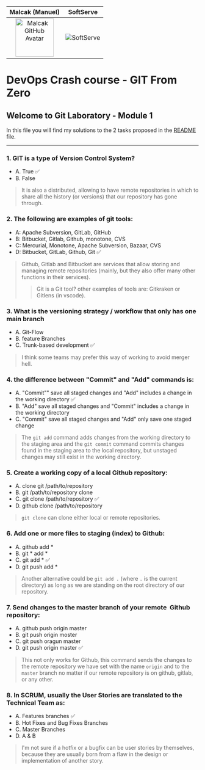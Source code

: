 Malcak (Manuel)             |  SoftServe
:-------------------------:|:-------------------------:
<img src="https://avatars.githubusercontent.com/u/59063272?v=4" width="100" height="100" alt="Malcak GitHub Avatar">  |  ![SoftServe](https://media-exp2.licdn.com/dms/image/C4E0BAQEhqEYDn2-LkA/company-logo_100_100/0/1580391093627?e=1663200000&v=beta&t=EO7vueG3ailmZ1RfTbu4knkfQGiqf5LZa1RJ90nt5do)

# DevOps Crash course - GIT From Zero
## Welcome to Git Laboratory - Module 1

In this file you will find my solutions to the 2 tasks proposed in the [README](../README.md) file.

---

### 1. GIT is a type of Version Control System?
- A. True ✅
- B. False
> It is also a distributed, allowing to have remote repositories in which to share all the history (or versions) that our repository has gone through.

### 2. The following are examples of git tools:
- A: Apache Subversion, GitLab, GitHub
- B: Bitbucket, Gitlab, Github, monotone, CVS
- C: Mercurial, Monotone, Apache Subversion, Bazaar, CVS
- D: Bitbucket, GitLab, Github, Git ✅
> Github, Gitlab and Bitbucket are services that allow storing and managing remote repositories (mainly, but they also offer many other functions in their services).
> > Git is a Git tool? other examples of tools are: Gitkraken or Gitlens (in vscode).

### 3. What is the versioning strategy / workflow that only has one main branch
- A. Git-Flow
- B. feature Branches
- C. Trunk-based development ✅
> I think some teams may prefer this way of working to avoid merger hell.

### 4. the difference between "Commit" and "Add" commands is:
- A. "Commit"" save all staged changes and "Add" includes a change in the working directory ✅
- B. "Add" save all staged changes and "Commit" includes a change in the working directory
- C. "Commit" save all staged changes and "Add" only save one staged change
> The `git add` command adds changes from the working directory to the staging area and the `git commit` command commits changes found in the staging area to the local repository, but unstaged changes may still exist in the working directory.

### 5. Create a working copy of a local Github repository:
- A. clone git /path/to/repository
- B. git /path/to/repository clone
- C. git clone /path/to/repository ✅
- D. github clone /path/to/repository
> `git clone` can clone either local or remote repositories.

### 6. Add one or more files to staging (index) to Github:
- A. github add *
- B. git * add *
- C. git add * ✅
- D. git push add *
> Another alternative could be `git add .` (where `.` is the current directory) as long as we are standing on the root directory of our repository.

### 7. Send changes to the master branch of your remote  Github repository:
- A. github push origin master
- B. git push origin moster
- C. git push oragun master
- D. git push origin master ✅
> This not only works for Github, this command sends the changes to the remote repository we have set with the name `origin` and to the `master` branch no matter if our remote repository is on github, gitlab, or any other.

### 8. In SCRUM, usually the User Stories are translated to the Technical Team as:
- A. Features branches ✅
- B. Hot Fixes and Bug Fixes Branches
- C. Master Branches
- D. A & B 
> I'm not sure if a hotfix or a bugfix can be user stories by themselves, because they are usually born from a flaw in the design or implementation of another story.

